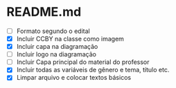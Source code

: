 README.md
======

- [ ] Formato segundo o edital
- [X] Incluir CCBY na classe como imagem
- [X] Incluir capa na diagramação
- [ ] Incluir logo na diagramação
- [ ] Incluir Capa principal do material do professor
- [X] Incluir todas as variáveis de gênero e tema, título etc. 
- [X] Limpar arquivo e colocar textos básicos 